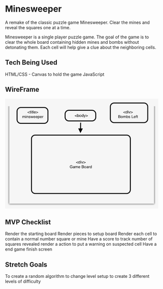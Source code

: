 # Minesweeper
A remake of the classic puzzle game Minesweeper. Clear the mines and reveal the squares one at a time. 


Minesweeper is a single player puzzle game. The goal of the game is to clear the whole board containing hidden mines and bombs without detonating them. Each cell will help give a clue about the neighboring cells.



## Tech Being Used

HTML/CSS - Canvas to hold the game
JavaScript

## WireFrame
![Wireframe](./wireframe.jpeg)


## MVP Checklist
Render the starting board
Render pieces to setup board
Render each cell to contain a normal number square or mine
Have a score to track number of squares revealed
render a action to put a warning on suspected cell
Have a end game finish screen


## Stretch Goals
To create a random algorithm to change level setup 
to create 3 different levels of difficulty


